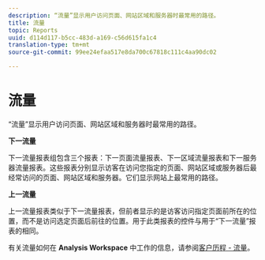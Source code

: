 ```yaml
---
description: “流量”显示用户访问页面、网站区域和服务器时最常用的路径。
title: 流量
topic: Reports
uuid: d114d117-b5cc-483d-a169-c56d615fa1c4
translation-type: tm+mt
source-git-commit: 99ee24efaa517e8da700c67818c111c4aa90dc02

---
```



# 流量

“流量”显示用户访问页面、网站区域和服务器时最常用的路径。

**下一流量**

下一流量报表组包含三个报表：下一页面流量报表、下一区域流量报表和下一服务器流量报表。这些报表分别显示访客在访问您指定的页面、网站区域或服务器后最经常访问的页面、网站区域和服务器。它们显示网站上最常用的路径。

**上一流量**

上一流量报表类似于下一流量报表，但前者显示的是访客访问指定页面前所在的位置，而不是访问选定页面后前往的位置。用于此类报表的控件与用于“下一流量”报表的相同。

有关流量如何在 **Analysis Workspace** 中工作的信息，请参阅[客户历程 - 流量](/help/analyze/analysis-workspace/visualizations/c-flow/flow.md)。
